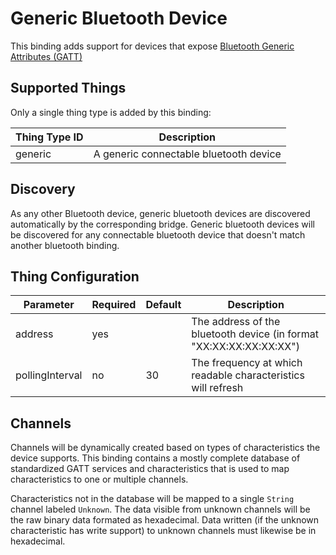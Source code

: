 # Generic Bluetooth Device

This binding adds support for devices that expose [Bluetooth Generic Attributes (GATT)](https://www.bluetooth.com/specifications/gatt/)

## Supported Things

Only a single thing type is added by this binding:

| Thing Type ID | Description                                     |
|---------------|-------------------------------------------------|
| generic       | A generic connectable bluetooth device          |

## Discovery

As any other Bluetooth device, generic bluetooth devices are discovered automatically by the corresponding bridge.
Generic bluetooth devices will be discovered for any connectable bluetooth device that doesn't match another bluetooth binding.

## Thing Configuration

| Parameter       | Required | Default | Description                                                         |
|-----------------|----------|---------|---------------------------------------------------------------------|
| address         | yes      |         | The address of the bluetooth device (in format "XX:XX:XX:XX:XX:XX") |
| pollingInterval | no       | 30      | The frequency at which readable characteristics will refresh        |

## Channels

Channels will be dynamically created based on types of characteristics the device supports.
This binding contains a mostly complete database of standardized GATT services and characteristics
that is used to map characteristics to one or multiple channels.

Characteristics not in the database will be mapped to a single `String` channel labeled `Unknown`.
The data visible from unknown channels will be the raw binary data formated as hexadecimal.
Data written (if the unknown characteristic has write support) to unknown channels must likewise be in hexadecimal.
